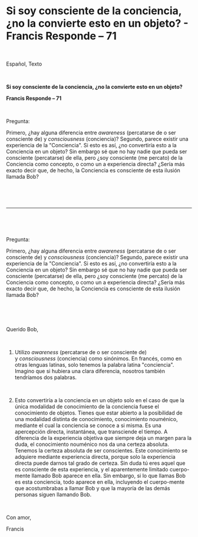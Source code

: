 # Si soy consciente de la conciencia, ¿no la convierte esto en un objeto? - Francis Responde – 71 



&nbsp;

Espa&ntilde;ol, Texto




 









&nbsp;





**Si soy consciente de la conciencia, &iquest;no la convierte esto en un objeto?**





**Francis Responde &ndash; 71**





&nbsp;





Pregunta:





Primero, &iquest;hay alguna diferencia entre&nbsp;_awareness_&nbsp;(percatarse de o ser consciente de) y&nbsp;_consciousness_&nbsp;(conciencia)? Segundo, parece existir una experiencia de la &quot;Conciencia&quot;. Si esto es as&iacute;, &iquest;no convertir&iacute;a esto a la Conciencia en un objeto? Sin embargo s&eacute; que no hay nadie que pueda ser consciente (percatarse) de ella, pero &iquest;soy consciente (me percato) de la Conciencia como concepto, o como un a experiencia directa? &iquest;Ser&iacute;a m&aacute;s exacto decir que, de hecho, la Conciencia es consciente de esta ilusi&oacute;n llamada Bob?





&nbsp;





&nbsp;





****





&nbsp;





&nbsp;





Pregunta:





Primero, &iquest;hay alguna diferencia entre&nbsp;_awareness_&nbsp;(percatarse de o ser consciente de) y&nbsp;_consciousness_&nbsp;(conciencia)? Segundo, parece existir una experiencia de la &quot;Conciencia&quot;. Si esto es as&iacute;, &iquest;no convertir&iacute;a esto a la Conciencia en un objeto? Sin embargo s&eacute; que no hay nadie que pueda ser consciente (percatarse) de ella, pero &iquest;soy consciente (me percato) de la Conciencia como concepto, o como un a experiencia directa? &iquest;Ser&iacute;a m&aacute;s exacto decir que, de hecho, la Conciencia es consciente de esta ilusi&oacute;n llamada Bob?





&nbsp;





&nbsp;





Querido Bob,





&nbsp;





1. Utilizo&nbsp;_awareness_&nbsp;(percatarse de o ser consciente de) y&nbsp;_consciousness_&nbsp;(conciencia) como sin&oacute;nimos. En franc&eacute;s, como en otras lenguas latinas, solo tenemos la palabra latina &quot;conciencia&quot;. Imagino que si hubiera una clara diferencia, nosotros tambi&eacute;n tendr&iacute;amos dos palabras.





&nbsp;





2. Esto convertir&iacute;a a la conciencia en un objeto solo en el caso de que la &uacute;nica modalidad de conocimiento de la conciencia fuese el conocimiento de objetos. Tienes que estar abierto a la posibilidad de una modalidad distinta de conocimiento, conocimiento noum&eacute;nico, mediante el cual la conciencia se conoce a si misma. Es una apercepci&oacute;n directa, instant&aacute;nea, que transciende el tiempo. A diferencia de la experiencia objetiva que siempre deja un margen para la duda, el conocimiento noum&eacute;nico nos da una certeza absoluta. Tenemos la certeza absoluta de ser conscientes. Este conocimiento se adquiere mediante experiencia directa, porque solo la experiencia directa puede darnos tal grado de certeza. Sin duda t&uacute; eres aquel que es consciente de esta experiencia, y el aparentemente limitado cuerpo-mente llamado Bob aparece en ella. Sin embargo, si lo que llamas Bob es esta conciencia, todo aparece en ella, incluyendo el cuerpo-mente que acostumbrabas a llamar Bob y que la mayor&iacute;a de las dem&aacute;s personas siguen llamando Bob.





&nbsp;





Con amor,








Francis





&nbsp;





&nbsp;








